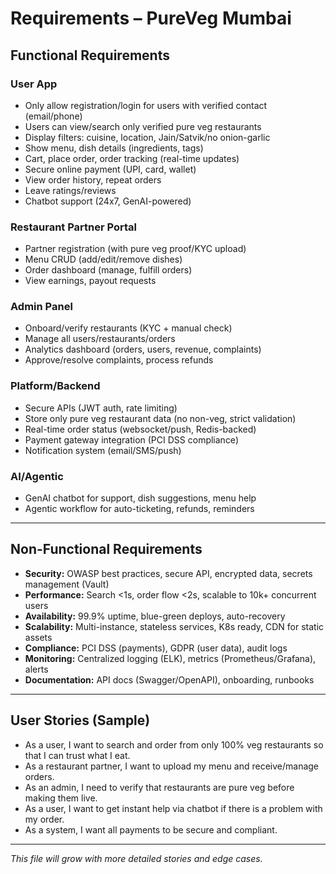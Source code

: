 # Requirements – PureVeg Mumbai

## Functional Requirements

### User App
- Only allow registration/login for users with verified contact (email/phone)
- Users can view/search only verified pure veg restaurants
- Display filters: cuisine, location, Jain/Satvik/no onion-garlic
- Show menu, dish details (ingredients, tags)
- Cart, place order, order tracking (real-time updates)
- Secure online payment (UPI, card, wallet)
- View order history, repeat orders
- Leave ratings/reviews
- Chatbot support (24x7, GenAI-powered)

### Restaurant Partner Portal
- Partner registration (with pure veg proof/KYC upload)
- Menu CRUD (add/edit/remove dishes)
- Order dashboard (manage, fulfill orders)
- View earnings, payout requests

### Admin Panel
- Onboard/verify restaurants (KYC + manual check)
- Manage all users/restaurants/orders
- Analytics dashboard (orders, users, revenue, complaints)
- Approve/resolve complaints, process refunds

### Platform/Backend
- Secure APIs (JWT auth, rate limiting)
- Store only pure veg restaurant data (no non-veg, strict validation)
- Real-time order status (websocket/push, Redis-backed)
- Payment gateway integration (PCI DSS compliance)
- Notification system (email/SMS/push)

### AI/Agentic
- GenAI chatbot for support, dish suggestions, menu help
- Agentic workflow for auto-ticketing, refunds, reminders

---

## Non-Functional Requirements

- **Security:** OWASP best practices, secure API, encrypted data, secrets management (Vault)
- **Performance:** Search <1s, order flow <2s, scalable to 10k+ concurrent users
- **Availability:** 99.9% uptime, blue-green deploys, auto-recovery
- **Scalability:** Multi-instance, stateless services, K8s ready, CDN for static assets
- **Compliance:** PCI DSS (payments), GDPR (user data), audit logs
- **Monitoring:** Centralized logging (ELK), metrics (Prometheus/Grafana), alerts
- **Documentation:** API docs (Swagger/OpenAPI), onboarding, runbooks

---

## User Stories (Sample)

- As a user, I want to search and order from only 100% veg restaurants so that I can trust what I eat.
- As a restaurant partner, I want to upload my menu and receive/manage orders.
- As an admin, I need to verify that restaurants are pure veg before making them live.
- As a user, I want to get instant help via chatbot if there is a problem with my order.
- As a system, I want all payments to be secure and compliant.

---

_This file will grow with more detailed stories and edge cases._